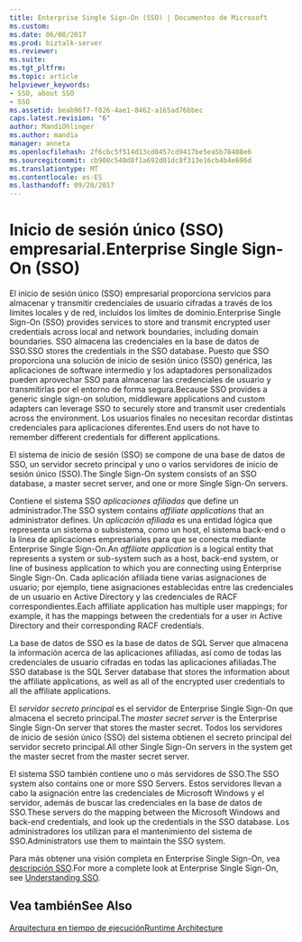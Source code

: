 ```yaml
---
title: Enterprise Single Sign-On (SSO) | Documentos de Microsoft
ms.custom: 
ms.date: 06/08/2017
ms.prod: biztalk-server
ms.reviewer: 
ms.suite: 
ms.tgt_pltfrm: 
ms.topic: article
helpviewer_keywords:
- SSO, about SSO
- SSO
ms.assetid: beab96f7-f026-4ae1-8462-a165ad76bbec
caps.latest.revision: "6"
author: MandiOhlinger
ms.author: mandia
manager: anneta
ms.openlocfilehash: 2f6cbc5f514d13cd8457cd9417be5ea5b78408e6
ms.sourcegitcommit: cb908c540d8f1a692d01dc8f313e16cb4b4e696d
ms.translationtype: MT
ms.contentlocale: es-ES
ms.lasthandoff: 09/20/2017
---
```

# <a name="enterprise-single-sign-on-sso"></a><span data-ttu-id="df6ec-102">Inicio de sesión único (SSO) empresarial.</span><span class="sxs-lookup"><span data-stu-id="df6ec-102">Enterprise Single Sign-On (SSO)</span></span>
<span data-ttu-id="df6ec-103">El inicio de sesión único (SSO) empresarial proporciona servicios para almacenar y transmitir credenciales de usuario cifradas a través de los límites locales y de red, incluidos los límites de dominio.</span><span class="sxs-lookup"><span data-stu-id="df6ec-103">Enterprise Single Sign-On (SSO) provides services to store and transmit encrypted user credentials across local and network boundaries, including domain boundaries.</span></span> <span data-ttu-id="df6ec-104">SSO almacena las credenciales en la base de datos de SSO.</span><span class="sxs-lookup"><span data-stu-id="df6ec-104">SSO stores the credentials in the SSO database.</span></span> <span data-ttu-id="df6ec-105">Puesto que SSO proporciona una solución de inicio de sesión único (SSO) genérica, las aplicaciones de software intermedio y los adaptadores personalizados pueden aprovechar SSO para almacenar las credenciales de usuario y transmitirlas por el entorno de forma segura.</span><span class="sxs-lookup"><span data-stu-id="df6ec-105">Because SSO provides a generic single sign-on solution, middleware applications and custom adapters can leverage SSO to securely store and transmit user credentials across the environment.</span></span> <span data-ttu-id="df6ec-106">Los usuarios finales no necesitan recordar distintas credenciales para aplicaciones diferentes.</span><span class="sxs-lookup"><span data-stu-id="df6ec-106">End users do not have to remember different credentials for different applications.</span></span>  
  
 <span data-ttu-id="df6ec-107">El sistema de inicio de sesión (SSO) se compone de una base de datos de SSO, un servidor secreto principal y uno o varios servidores de inicio de sesión único (SSO).</span><span class="sxs-lookup"><span data-stu-id="df6ec-107">The Single Sign-On system consists of an SSO database, a master secret server, and one or more Single Sign-On servers.</span></span>  
  
 <span data-ttu-id="df6ec-108">Contiene el sistema SSO *aplicaciones afiliadas* que define un administrador.</span><span class="sxs-lookup"><span data-stu-id="df6ec-108">The SSO system contains *affiliate applications* that an administrator defines.</span></span> <span data-ttu-id="df6ec-109">Un *aplicación afiliada* es una entidad lógica que representa un sistema o subsistema, como un host, el sistema back-end o la línea de aplicaciones empresariales para que se conecta mediante Enterprise Single Sign-On.</span><span class="sxs-lookup"><span data-stu-id="df6ec-109">An *affiliate application* is a logical entity that represents a system or sub-system such as a host, back-end system, or line of business application to which you are connecting using Enterprise Single Sign-On.</span></span> <span data-ttu-id="df6ec-110">Cada aplicación afiliada tiene varias asignaciones de usuario; por ejemplo, tiene asignaciones establecidas entre las credenciales de un usuario en Active Directory y las credenciales de RACF correspondientes.</span><span class="sxs-lookup"><span data-stu-id="df6ec-110">Each affiliate application has multiple user mappings; for example, it has the mappings between the credentials for a user in Active Directory and their corresponding RACF credentials.</span></span>  
  
 <span data-ttu-id="df6ec-111">La base de datos de SSO es la base de datos de SQL Server que almacena la información acerca de las aplicaciones afiliadas, así como de todas las credenciales de usuario cifradas en todas las aplicaciones afiliadas.</span><span class="sxs-lookup"><span data-stu-id="df6ec-111">The SSO database is the SQL Server database that stores the information about the affiliate applications, as well as all of the encrypted user credentials to all the affiliate applications.</span></span>  
  
 <span data-ttu-id="df6ec-112">El *servidor secreto principal* es el servidor de Enterprise Single Sign-On que almacena el secreto principal.</span><span class="sxs-lookup"><span data-stu-id="df6ec-112">The *master secret server* is the Enterprise Single Sign-On server that stores the master secret.</span></span> <span data-ttu-id="df6ec-113">Todos los servidores de inicio de sesión único (SSO) del sistema obtienen el secreto principal del servidor secreto principal.</span><span class="sxs-lookup"><span data-stu-id="df6ec-113">All other Single Sign-On servers in the system get the master secret from the master secret server.</span></span>  
  
 <span data-ttu-id="df6ec-114">El sistema SSO también contiene uno o más servidores de SSO.</span><span class="sxs-lookup"><span data-stu-id="df6ec-114">The SSO system also contains one or more SSO Servers.</span></span> <span data-ttu-id="df6ec-115">Estos servidores llevan a cabo la asignación entre las credenciales de Microsoft Windows y el servidor, además de buscar las credenciales en la base de datos de SSO.</span><span class="sxs-lookup"><span data-stu-id="df6ec-115">These servers do the mapping between the Microsoft Windows and back-end credentials, and look up the credentials in the SSO database.</span></span> <span data-ttu-id="df6ec-116">Los administradores los utilizan para el mantenimiento del sistema de SSO.</span><span class="sxs-lookup"><span data-stu-id="df6ec-116">Administrators use them to maintain the SSO system.</span></span>  
  
 <span data-ttu-id="df6ec-117">Para más obtener una visión completa en Enterprise Single Sign-On, vea [descripción SSO](../core/understanding-sso.md).</span><span class="sxs-lookup"><span data-stu-id="df6ec-117">For more a complete look at Enterprise Single Sign-On, see [Understanding SSO](../core/understanding-sso.md).</span></span>  
  
## <a name="see-also"></a><span data-ttu-id="df6ec-118">Vea también</span><span class="sxs-lookup"><span data-stu-id="df6ec-118">See Also</span></span>  
 [<span data-ttu-id="df6ec-119">Arquitectura en tiempo de ejecución</span><span class="sxs-lookup"><span data-stu-id="df6ec-119">Runtime Architecture</span></span>](../core/runtime-architecture.md)